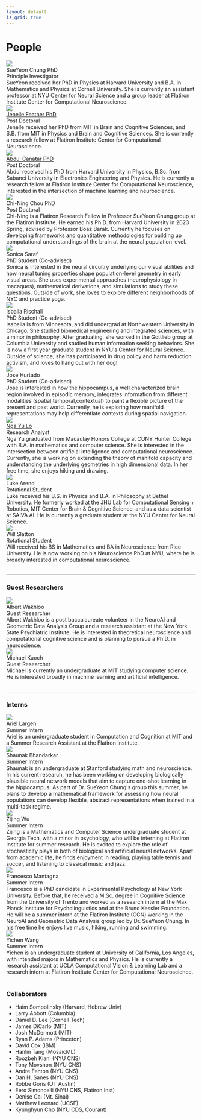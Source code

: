 ```yaml
---
layout: default
is_grid: true
---
```


# People

<div class="cards">
<div id="profile" class="card">
    <img id="profile-img" class="card-img" src="{{site.baseurl | prepend:site.url}}assets/img/sueyeon-chung.jpg"/>
    <div id="person" class="card-title"> <!----Title---> SueYeon Chung PhD</div> 
    <div id="person" class="card-subtitle"> <!----Title---> Principle Investigator </div> 
    <div id="person" class="card-body">SueYeon received her PhD in Physics at Harvard University and B.A. in Mathematics and Physics at Cornell University. She is currently an assistant professor at NYU Center for Neural Science and a group leader at Flatiron Institute Center for Computational Neuroscience.</div>
</div>

<div id="profile" class="card">
    <img id="profile-img" class="card-img" src="{{site.baseurl | prepend:site.url}}assets/img/jenelle-feather.jpg"/>
    <div id="person" class="card-title"> <!----Title---> <a href="https://www.jenellefeather.com/">Jenelle Feather PhD</a></div>
    <div id="person" class="card-subtitle"> <!----Title---> Post Doctoral</div> 
    <div id="person" class="card-body"> <!--Description--> Jenelle received her PhD from MIT in Brain and Cognitive Sciences, and S.B. from MIT in Physics and Brain and Cognitive Sciences. She is currently a research fellow at Flatiron Institute Center for Computational Neuroscience.</div>
</div>

<div id="profile" class="card">
    <img id="profile-img" class="card-img" src="{{site.baseurl | prepend:site.url}}assets/img/abdul-headshot.png"/>
    <div id="person" class="card-title"> <!----Title---> <a href="https://scholar.google.com/citations?user=_F4TER8AAAAJ&hl=en">Abdul Canatar PhD</a></div>
    <div id="person" class="card-subtitle"> <!----Title---> Post Doctoral</div> 
    <div id="person" class="card-body"> <!--Description--> Abdul received his PhD from Harvard University in Physics, B.Sc. from Sabanci University in Electronics Engineering and Physics. He is currently a research fellow at Flatiron Institute Center for Computational Neuroscience, interested in the intersection of machine learning and neuroscience. </div>
</div>

<div id="profile" class="card">
    <img id="profile-img" class="card-img" src="{{site.baseurl | prepend:site.url}}assets/img/chi-ning-chou.png"/>
    <div id="person" class="card-title"> <!----Title---> Chi-Ning Chou PhD</div>
    <div id="person" class="card-subtitle"> <!----Title---> Post Doctoral</div> 
    <div id="person" class="card-body"> <!--Description--> Chi-Ning is a Flatiron Research Fellow in Professor SueYeon Chung group at the Flatiron Institute. He earned his Ph.D. from Harvard University in 2023 Spring, advised by Professor Boaz Barak. Currently he focuses on developing frameworks and quantitative methodologies for building up computational understandings of the brain at the neural population level. </div>
</div>

<div id="profile" class="card">
    <img id="profile-img" class="card-img" src="{{site.baseurl | prepend:site.url}}assets/img/sonica-saraf.jpg"/>
    <div id="person" class="card-title"> <!----Title---> Sonica Saraf</div>
    <div id="person" class="card-subtitle"> <!----Title---> PhD Student (Co-advised)</div> 
    <div id="person" class="card-body"> <!--Description--> Sonica is interested in the neural circuitry underlying our visual abilities and how neural tuning properties shape population-level geometry in early visual areas.  She uses experimental approaches (neurophysiology in macaques), mathematical derivations, and simulations to study these questions. Outside of work, she loves to explore different neighborhoods of NYC and practice yoga.</div>
</div>


<div id="profile" class="card">
    <img id="profile-img" class="card-img" src="{{site.baseurl | prepend:site.url}}assets/img/isabella-rischall.jpg"/>
    <div id="person" class="card-title"> <!----Title---> Isballa Rischall</div>
    <div id="person" class="card-subtitle"> <!----Title---> PhD Student (Co-advised)</div> 
    <div id="person" class="card-body"> <!--Description--> Isabella is from Minnesota, and did undergrad at Northwestern University in Chicago. She studied biomedical engineering and integrated sciences, with a minor in philosophy. After graduating, she worked in the Gottlieb group at Columbia University and studied human information seeking behaviors. She is now a first year graduate student in NYU's Center for Neural Science. Outside of science, she has participated in drug policy and harm reduction activism, and loves to hang out with her dog!</div>
</div>

<div id="profile" class="card">
    <img id="profile-img" class="card-img" src="{{site.baseurl | prepend:site.url}}assets/img/Jose Rafael Hurtado.jpg"/>
    <div id="person" class="card-title"> <!----Title---> Jose Hurtado </div>
    <div id="person" class="card-subtitle"> <!----Title---> PhD Student (Co-advised)</div> 
    <div id="person" class="card-body"> <!--Description--> Jose is interested in how the hippocampus, a well characterized brain region involved in episodic memory, integrates information from different modalities (spatial,temporal,contextual) to paint a flexible picture of the present and past world. Currently, he is exploring how manifold representations may help differentiate contexts during spatial navigation.</div>
</div>

<div id="profile" class="card">
    <img id="profile-img" class="card-img" src="{{site.baseurl | prepend:site.url}}assets/img/ngayu.jpg"/>
    <div id="person" class="card-title"> <!----Title---> <a href="https://www.ngayulo.com">Nga Yu Lo</a></div>
    <div id="person" class="card-subtitle"> <!----Title---> Research Analyst</div> 
    <div id="person" class="card-body">Nga Yu graduated from Macaulay Honors College at CUNY Hunter College with B.A. in mathematics and computer science. She is interested in the intersection between artificial intelligence and computational neuroscience. Currently, she is working on extending the theory of manifold capacity and understanding the underlying geometries in high dimensional data. In her free time, she enjoys hiking and drawing.</div>
</div>

<div id="profile" class="card">
    <img id="profile-img" class="card-img" src="{{site.baseurl | prepend:site.url}}assets/img/luke-arend.jpg"/>
    <div id="person" class="card-title"> <!----Title--->  Luke Arend </div>
    <div id="person" class="card-subtitle"> <!----Title---> Rotational Student </div> 
    <div id="person" class="card-body"> <!--Description--> Luke received his B.S. in Physics and B.A. in Philosophy at Bethel University. He formerly worked at the JHU Lab for Computational Sensing + Robotics, MIT Center for Brain & Cognitive Science, and as a data scientist at SAIVA AI. He is currently a graduate student at the NYU Center for Neural Science.</div>
</div>

<div id="profile" class="card">
    <img id="profile-img" class="card-img" src="{{site.baseurl | prepend:site.url}}assets/img/will-slatton.jpg"/>
    <div id="person" class="card-title"> <!----Title--->  Will Slatton </div>
    <div id="person" class="card-subtitle"> <!----Title---> Rotational Student </div> 
    <div id="person" class="card-body"> <!--Description--> Will received his BS in Mathematics and BA in Neuroscience from Rice University. He is now working on his Neuroscience PhD at NYU, where he is broadly interested in computational neuroscience.</div>
</div>
</div>

<br>
<hr>
<h3>Guest Researchers</h3>
<div class="cards"> 
<div id="profile" class="card">
    <img id="profile-img" class="card-img" src="{{site.baseurl | prepend:site.url}}assets/img/albert-wakhloo.jpg"/>
    <div id="person" class="card-title"> <!----Title---> Albert Wakhloo</div>
    <div id="person" class="card-subtitle"> <!----Title---> Guest Researcher</div> 
    <div id="person" class="card-body"> <!--Description--> Albert Wakhloo is a post baccalaureate volunteer in the NeuroAI and Geometric Data Analysis Group and a research assistant at the New York State Psychiatric Institute. He is interested in theoretical neuroscience and computational cognitive science and is planning to pursue a Ph.D. in neuroscience. </div>
</div>

<div id="profile" class="card">
    <img id="profile-img" class="card-img" src="{{site.baseurl | prepend:site.url}}assets/img/michael-kuoch.jpg"/>
    <div id="person" class="card-title"> <!----Title---> Michael Kuoch</div>
    <div id="person" class="card-subtitle"> <!----Title---> Guest Researcher</div> 
    <div id="person" class="card-body"> <!--Description--> Michael is currently an undergraduate at MIT studying computer science.  He is interested broadly in machine learning and artificial intelligence. </div>
</div>

</div>

<br>
<hr>
<h3>Interns</h3>
<div class="cards"> 
<div id="profile" class="card">
    <img id="profile-img" class="card-img" src="{{site.baseurl | prepend:site.url}}assets/img/ariel-largen.jpg"/>
    <div id="person" class="card-title"> <!----Title---> Ariel Largen</div>
    <div id="person" class="card-subtitle"> <!----Title---> Summer Intern</div> 
    <div id="person" class="card-body"> <!--Description--> Ariel is an undergraduate student in Computation and Cognition at MIT and a Summer Research Assistant at the Flatiron Institute. </div>
</div>

<div id="profile" class="card">
    <img id="profile-img" class="card-img" src="{{site.baseurl | prepend:site.url}}assets/img/shaunak-bhandarkar.jpg"/>
    <div id="person" class="card-title"> <!----Title---> Shaunak Bhandarkar</div>
    <div id="person" class="card-subtitle"> <!----Title---> Summer Intern</div> 
    <div id="person" class="card-body"> <!--Description--> Shaunak is an undergraduate at Stanford studying math and neuroscience. In his current research, he has been working on developing biologically plausible neural network models that aim to capture one-shot learning in the hippocampus. As part of Dr. SueYeon Chung's group this summer, he plans to develop a mathematical framework for assessing how neural populations can develop flexible, abstract representations when trained in a multi-task regime. </div>
</div>

<div id="profile" class="card">
    <img id="profile-img" class="card-img" src="{{site.baseurl | prepend:site.url}}assets/img/zijing-wu.png"/>
    <div id="person" class="card-title"> <!----Title---> Zijing Wu</div>
    <div id="person" class="card-subtitle"> <!----Title---> Summer Intern</div> 
    <div id="person" class="card-body"> <!--Description--> Zijing is a Mathematics and Computer Science undergraduate student at Georgia Tech, with a minor in psychology, who will be interning at Flatiron Institute for summer research. He is excited to explore the role of stochasticity plays in both of biological and artificial neural networks. Apart from academic life, he finds enjoyment in reading, playing table tennis and soccer, and listening to classical music and jazz. </div>
</div>

<div id="profile" class="card">
    <img id="profile-img" class="card-img" src="{{site.baseurl | prepend:site.url}}assets/img/francesco-mantegna.jpg"/>
    <div id="person" class="card-title"> <!----Title---> Francesco Mantagna</div>
    <div id="person" class="card-subtitle"> <!----Title---> Summer Intern</div> 
    <div id="person" class="card-body"> <!--Description--> Francesco is a PhD candidate in Experimental Psychology at New York University. Before that, he received a M.Sc. degree in Cognitive Science from the University of Trento and worked as a research intern at the Max Planck Institute for Psycholinguistics and at the Bruno Kessler Foundation. He will be a summer intern at the Flatiron Institute (CCN) working in the NeuroAI and Geometric Data Analysis group led by Dr. SueYeon Chung. In his free time he enjoys live music, hiking, running and swimming.  </div>
</div>

<div id="profile" class="card">
    <img id="profile-img" class="card-img" src="{{site.baseurl | prepend:site.url}}assets/img/yichen-wang.jpg"/>
    <div id="person" class="card-title"> <!----Title---> Yichen Wang</div>
    <div id="person" class="card-subtitle"> <!----Title---> Summer Intern</div> 
    <div id="person" class="card-body"> <!--Description--> Yichen is an undergraduate student at University of California, Los Angeles, with intended majors in Mathematics and Physics. He is currently a research assistant at UCLA Computational Vision & Learning Lab and a research intern at Flatiron Institute Center for Computational Neuroscience. </div>
</div>

</div>

<br>
<h3>Collaborators</h3>
<ul>
<li> Haim Sompolinsky (Harvard, Hebrew Univ) </li>
<li> Larry Abbott (Columbia) </li>
<li> Daniel D. Lee (Cornell Tech) </li>
<li> James DiCarlo (MIT) </li>
<li> Josh McDermott (MIT) </li>
<li> Ryan P. Adams (Princeton) </li>
<li> David Cox (IBM) </li>
<li> Hanlin Tang (MosaicML) </li>
<li> Roozbeh Kiani (NYU CNS) </li>
<li> Tony Movshon (NYU CNS) </li>
<li> Andre Fenton (NYU CNS) </li>
<li> Dan H. Sanes (NYU CNS) </li>
<li> Robbe Goris (UT Austin) </li>
<li> Eero Simoncelli (NYU CNS, Flatiron Inst) </li>
<li> Denise Cai (Mt. Sinai) </li>
<li> Matthew Leonard (UCSF) </li>
<li> Kyunghyun Cho (NYU CDS, Courant) </li>
</ul>
